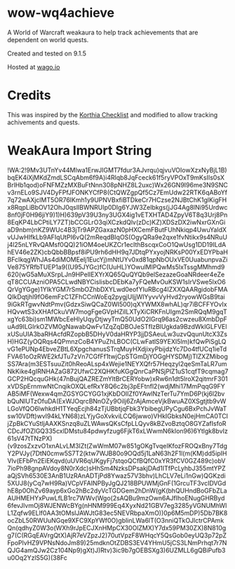 # wow-wq4achieve
A World of Warcraft weakaura to help track achievements that are dependent on world quests.

Created and tested on 9.1.5

Hosted at [wago.io](https://wago.io/VnWfPX0un)

# Credits
This was inspired by the [Korthia Checklist](https://wago.io/cyRj6ikQz) and modified to allow tracking achivements and quests.

# WeakAura Import String
   !WA:2!9Mv3UTnYv44Mlwa1ErwJIGMT7fdur3AJvrqu)qjvuVOIowXzxNyBjL1B)bqEK4iXjMKdZmdLSCqAbm6f9A)i4Rlqb8JqFceck61f5ryVPOxT9mKsIIs0sXBrlHb1qod)oFNFMZzMXBuFtNnn308pNHZ8L2uxc)Wx26GN9I96me3N9SNCv3rnELo9SJV4DyFPfJFONKYCfP8(CtQWZgpQf5Cz7EmUdw22RTK6qABoYf7q72wAXjclMT5OR76lKmh1y9UPNVBxfiBTDkeCr7HCzse2NJBtChK1glKigFHx8RqpLiBbOV12OhJ0qslIBWNRUIp0DIg6YJW3Zelbkgs(jJG4Ag8lNi95Urdwc8nf0jF0H96jiY9)1)H)639pV39U3ny3UGX4ig1vETXHTAD4ZpyV6T8q3Urj8Pn8EqKP4LbCPtiLY7ZT)bCCGLrO3qiXCzkdQlv(zDc)KZ)XDSzDX2iwNxrGXnGiaD9nbm)nKZ9WUc4B3jTr9APZGaxazN0pHXCemFButFUhNkiqp4UwuYaIdXvUJwHIfkLb9AFIqUtPI6vQ(2mReqdBIqOS(OgyQRa9e2qxe1fvNtikx9s4NRuUj4l25nLYRvQAMsf0QQ)21iOM4oeUKZCr1ecIthBscqxCoO1QwUsg1DD19ILdAhEV46e2ZK)cbQbbBBpsf8iPU9rh6dHH9q7JDtqPYxyojNRKsP00YxEDYPbaHBFcIkqgWhJAs4diMOMEeIj1EucYj)mNtUYv0xd81qpNbOUxVE0UuabunpvaZiVe875YRfbTUEP1a9((U95JYGc)fC(UuHL)YOwulMlPQwMs5lxTssgMMhmd9620(wG5aMuXSrpLJn9HPelIEXYrXQ65QuQYQb9elSezazeGoaNRdeer4eZeqT8CCUAzniOPA5CLwdNBYCislisbcDEbKa7yFQeMvOuKSW1sIrVSwe5lxO6QrVgYGge)1YIkYGM7rSmbOZhbDXYLwd0eofYIuRBcg4IZXXQAARgidobFMAQIkDqtjhl9fO6emFzC1ZFhCCnWoEq2pygjUljjWIYyvvVyHvd2ryowWGsB9tai9iGkRTgwvNdtPmv(GdzxSiwQCaZ0WI500)qXYWMX8whAL)qr7iBCFFYOvIxHQvwtS3xXHAfCkuVW7mogFgeGVpHZiILXTyXiCRKFnUIgm2SmRQqM9gqTxgYc63bi)sm1MWbcEeHlyUqyDtjwyTmQ50UdO2IGrq96as2cwzeu8XmbDpFuAd9ILGIrkOZVM0gNawabQwFv1ZqZqDBOJeSTfIzBlUgkda9BzdWklGLFVElxUSuUIA3baRHAcfdRZopbB5DHyV0daHRYP3jjDSAeuLw3uzvQqunUtcX3ZsH)HGZ(yOQRqs4QPmnzCoB4YPuZhLBOC(CLwFatlS9YEXI5lm)kfQwPiSgLQvG1ePUNp4EbveZBtL6XpgchanusSTrqMuyHXdjixyPbijdzYc7Do4tfUCq1ieTdFVA61oOzRWE2kfJTu7zVn7CGfFf1twjCpSTGmDjYOGgHYSDMj)TlZXZMibogSS7Ara(m3ESTsuuZit0hReoALsp4xWejie1NEYXQfr57Heqzyl2qeSmTaLR7umNkKike4gIRNHAZaG872UfwC2XQHKfuKGgQnrCaPNSjPlZ1uS1cqfT9cqmag7GCP2HQcquGHk(47nBujQAZREZmYltBrCERYobw)xRw6n1dt5lroX2qitmrF301xVDSpErnmwNtCnqikOXQLefRxY8Q6c2bj3pEFtnfl2(wdjMhi17MmPqqG9FYAB5iMF(Wexw4qmZGSYGCYGG1xjKbDOIIZf0YAwlNzTerTu7YmD6P(kj6l2bvbQuNlUTzOfuDA(ExWJOqrcBNnOZy9OiIj6ZrAjAmceVjkBwuAZ0XSgtjtb9vWLGoVfQO6lwhkdH1TYeqEcjh84zTjUBbtjqFbk3YbibegUPyCgu6BxPchJvWaTsw10VDft)wvl94kLYN68)zLYjyGoXvkviLCQ6jwwo)VHkIGbksN0ejHmCA0TCIjZpBkCYuStljAAXKSnzq8uZLWAwsQKsCfpLLQyv8kBZvoBztqO8GYZafIsfoRCDcJfOZlGQ335cxlDMstu84pdwyfzug6FjkT6xLWwmN6klon96)6Ytlgk8bvIz61sV47tTNzPX)(v9zosZxzvO1xnALvLM3IZt(ZwWmM07w851gOKgTvqeIKfozFROQxBny7TdgY2PVJy(7DtN0cmw5S7T2(ktw7WJB80o9OQd5j1LaN63h2F1l(m(KM)dd5ipIHVlv(EFbPn2EiEKqvd(uUVR6qUKgyFj7stqoQCfBQfC0xYR3fCV0GZ489c)obV7ioPh98gnpAVdoy8N0rXdc)sHhSm4NzksDPsakjDAd1ITfPcLyhbJ355mtYPZaQjSVh6530E3AnB1UzRAnADTjPd8Ywaz57V3bhv)LhCLV7eLi1nGw)QGKzdi5XUJ8(yCq7wH9Ra)VCpVFAINPByJgQJ218BPUWMjGnF(1GrcuTF3vcIDVGdhE8p0OhZv69ayp6xGo2hBc2dyVcTGDGem2hDnW(gK(bhQUHndBoGFbZLaAUHMEHYxPuwLfLB1rc7WWv(Wgo(2sAQBu9mzOwn6AJfIhoENugGHRByd6fevJlvmOj8WJENWcBYg(nHNM999Eq4XyxNd21GBV7eg3285yVGNUMhWlL1Zqfw9ELlf0AA3tOMslJAWJtG83ec5NEVRbpaXmO))0p6M5mDP)5Db7BK8ocZbL50RWUuNGqe9XFC9XpYWf0O)gblinLWa6lT(O3nniQTkOJlctrCPAmkQn(qdhyZ0W3o(WXh9rJpECJXnHMpCX30OlZMX)Y7dx59PM30ZX)8N810gg7(C(RGqEAVrgQtX)AjR7eVZpzJ2)70utVpzF8WHqcY5QsGob0eyUQ3p72pZFpoPlvHZ9VPNsNdoJm89)25mdknOtZDBS3EV4YHmU5jCS3LNmPrhqt7r7NQJG4amQJw2Cz104Np9)gXt)J)Rtv)3ic9b7gOEBSXg3)6UZMLL6gQBiPufb3u0Oq2YzlS5G)(38Fc
